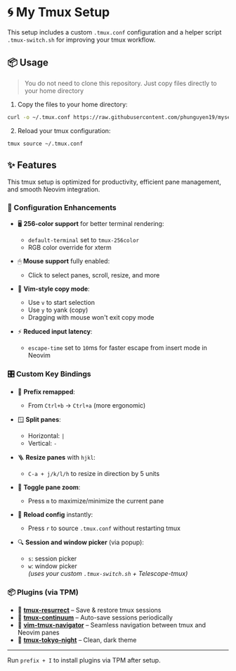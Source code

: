 # 🌀 My Tmux Setup

This setup includes a custom `.tmux.conf` configuration and a helper script `.tmux-switch.sh` for improving your tmux workflow.

## 📦 Usage

> You do not need to clone this repository. Just copy files directly to your home directory

1. Copy the files to your home directory:

```sh
curl -o ~/.tmux.conf https://raw.githubusercontent.com/phunguyen19/mysetup-tmux/main/.tmux.conf
```

2. Reload your tmux configuration:

```
tmux source ~/.tmux.conf
```

## ✨ Features

This tmux setup is optimized for productivity, efficient pane management, and smooth Neovim integration.

### 🔧 Configuration Enhancements

- 🖥 **256-color support** for better terminal rendering:
  - `default-terminal` set to `tmux-256color`
  - RGB color override for xterm

- 🖱 **Mouse support** fully enabled:
  - Click to select panes, scroll, resize, and more

- 🧠 **Vim-style copy mode**:
  - Use `v` to start selection
  - Use `y` to yank (copy)
  - Dragging with mouse won't exit copy mode

- ⚡ **Reduced input latency**:
  - `escape-time` set to `10`ms for faster escape from insert mode in Neovim

### 🎛 Custom Key Bindings

- 🔄 **Prefix remapped**:
  - From `Ctrl+b` → `Ctrl+a` (more ergonomic)

- 🪟 **Split panes**:
  - Horizontal: `|`
  - Vertical: `-`

- 🪜 **Resize panes** with `hjkl`:
  - `C-a + j/k/l/h` to resize in direction by 5 units

- 🧍 **Toggle pane zoom**:
  - Press `m` to maximize/minimize the current pane

- 🔁 **Reload config** instantly:
  - Press `r` to source `.tmux.conf` without restarting tmux

- 🔍 **Session and window picker** (via popup):
  - `s`: session picker
  - `w`: window picker  
  _(uses your custom `.tmux-switch.sh` + Telescope-tmux)_

### 📦 Plugins (via TPM)

- 🔄 **[tmux-resurrect](https://github.com/tmux-plugins/tmux-resurrect)** – Save & restore tmux sessions
- 🧠 **[tmux-continuum](https://github.com/tmux-plugins/tmux-continuum)** – Auto-save sessions periodically
- 🚀 **[vim-tmux-navigator](https://github.com/christoomey/vim-tmux-navigator)** – Seamless navigation between tmux and Neovim panes
- 🌃 **[tmux-tokyo-night](https://github.com/fabioluciano/tmux-tokyo-night)** – Clean, dark theme

---

Run `prefix + I` to install plugins via TPM after setup.
